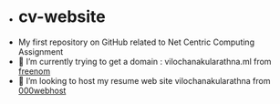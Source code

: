 - # cv-website
- My first repository on GitHub related to Net Centric Computing Assignment
- 🔭 I’m currently trying to get a domain : vilochanakularathna.ml from [freenom](https://www.freenom.com/en/index.html?lang=en)
- 👯 I’m looking to host my resume web site vilochanakularathna from [000webhost](https://www.000webhost.com/)
